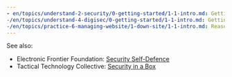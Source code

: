 ```yaml
---
- en/topics/understand-2-security/0-getting-started/1-1-intro.md: Getting started with your Security
-/en/topics/understand-4-digisec/0-getting-started/1-1-intro.md: Getting started with Digital Security
-/en/topics/practice-6-managing-website/1-down-site/1-1-intro.md: Reasons your website might be down
---
```

See also:
- Electronic Frontier Foundation: [Security Self-Defence](https://ssd.eff.org/en/)
- Tactical Technology Collective: [Security in a Box](https://securityinabox.org/en/)
